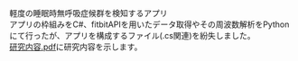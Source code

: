 軽度の睡眠時無呼吸症候群を検知するアプリ  
アプリの枠組みをC#、fitbitAPIを用いたデータ取得やその周波数解析をPythonにて行ったが、アプリを構成するファイル(.cs関連)を紛失しました。  
[研究内容.pdf](/研究内容.pdf)に研究内容を示します。  

